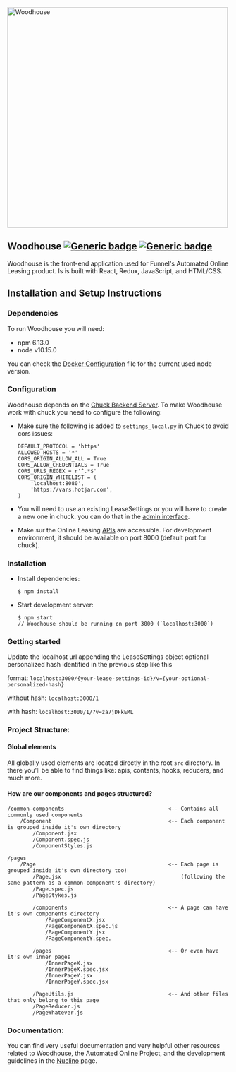 <img src="https://i2.wp.com/www.bubbleblabber.com/wp-content/uploads/2015/06/Woodhouse.jpg" alt="Woodhouse" width="500" align="center"/>

## Woodhouse [![Generic badge](https://img.shields.io/badge/React-v16.13-blue.svg)](https://reactjs.org/) [![Generic badge](https://img.shields.io/badge/Node-v10.15-brightgreen.svg)](https://nodejs.org/en/)

Woodhouse is the front-end application used for Funnel's Automated Online Leasing product. Is is built with React, Redux, JavaScript, and HTML/CSS.

## Installation and Setup Instructions
### Dependencies
To run Woodhouse you will need:
- npm 6.13.0
- node v10.15.0

You can check the [Docker Configuration](.buildkite/docker-compose.yml) file for the current used node version.

### Configuration

Woodhouse depends on the [Chuck Backend Server](https://github.com/Nestio/chuck).
To make Woodhouse work with chuck you need to configure the following:
- Make sure the following is added to `settings_local.py` in Chuck to avoid cors issues:
    ```
    DEFAULT_PROTOCOL = 'https'
    ALLOWED_HOSTS = '*'
    CORS_ORIGIN_ALLOW_ALL = True
    CORS_ALLOW_CREDENTIALS = True
    CORS_URLS_REGEX = r'^.*$'
    CORS_ORIGIN_WHITELIST = (
        'localhost:8080',
        'https://vars.hotjar.com',
    )
    ```
- You will need to use an existing LeaseSettings or you will have to create a new one in chuck. you can do that in the [admin interface](http://localhost:8000/admin/onlineleasing/leasesettings/).

- Make sur the Online Leasing [APIs](https://nestiolistings.com/api/onlineleasing/api-doc/#/) are accessible. For development environment, it should be available on port 8000 (default port for chuck).  


### Installation

- Install dependencies:
    ```
    $ npm install
    ```
- Start development server:
    ```
    $ npm start
    // Woodhouse should be running on port 3000 (`localhost:3000`)
    ```
  
### Getting started

Update the localhost url appending the LeaseSettings object optional personalized hash identified in the previous step like this

format: `localhost:3000/{your-lease-settings-id}/v={your-optional-personalized-hash}`

without hash: `localhost:3000/1`

with hash: `localhost:3000/1/?v=za7jDFkEML`

### Project Structure:
#### Global elements
All globally used elements are located directly in the root `src` directory. 
In there you'll be able to find things like: apis, contants, hooks, reducers, and much more. 


#### How are our components and pages structured?

```
/common-components                                 <-- Contains all commonly used components
    /Component                                     <-- Each component is grouped inside it's own directory
        /Component.jsx
        /Component.spec.js
        /ComponentStyles.js

/pages
    /Page                                          <-- Each page is grouped inside it's own directory too!
        /Page.jsx                                      (following the same pattern as a common-component's directory)
        /Page.spec.js
        /PageStykes.js
    
        /components                                <-- A page can have it's own components directory
            /PageComponentX.jsx
            /PageComponentX.spec.js
            /PageComponentY.jsx
            /PageComponentY.spec.

        /pages                                     <-- Or even have it's own inner pages
            /InnerPageX.jsx
            /InnerPageX.spec.jsx
            /InnerPageY.jsx
            /InnerPageY.spec.jsx

        /PageUtils.js                              <-- And other files that only belong to this page
        /PageReducer.js
        /PageWhatever.js
```

### Documentation:
You can find very useful documentation and very helpful other resources related to Woodhouse, the Automated Online Project, and the development guidelines in the [Nuclino](https://app.nuclino.com/Nestio/Dev/Online-Leasing-d470cb31-b040-4fb0-946b-0da6e62c5ec6) page.


